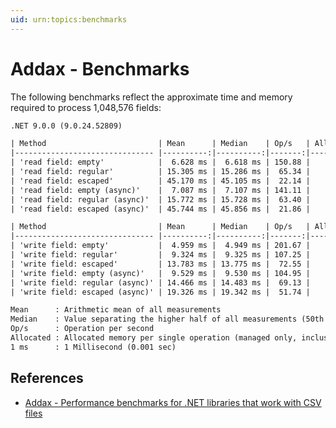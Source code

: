 ```yaml
---
uid: urn:topics:benchmarks
---
```


# Addax - Benchmarks

<p />

The following benchmarks reflect the approximate time and memory required to process 1,048,576 fields:

<p />

```txt 
.NET 9.0.0 (9.0.24.52809)

| Method                         | Mean      | Median    | Op/s   | Allocated |
|------------------------------- |----------:|----------:|-------:|----------:|
| 'read field: empty'            |  6.628 ms |  6.618 ms | 150.88 |     387 B |
| 'read field: regular'          | 15.305 ms | 15.286 ms |  65.34 |     479 B |
| 'read field: escaped'          | 45.170 ms | 45.105 ms |  22.14 |     661 B |
| 'read field: empty (async)'    |  7.087 ms |  7.107 ms | 141.11 |     408 B |
| 'read field: regular (async)'  | 15.772 ms | 15.728 ms |  63.40 |     479 B |
| 'read field: escaped (async)'  | 45.744 ms | 45.856 ms |  21.86 |     637 B |

| Method                         | Mean      | Median    | Op/s   | Allocated |
|------------------------------- |----------:|----------:|-------:|----------:|
| 'write field: empty'           |  4.959 ms |  4.949 ms | 201.67 |     400 B |
| 'write field: regular'         |  9.324 ms |  9.325 ms | 107.25 |     432 B |
| 'write field: escaped'         | 13.783 ms | 13.775 ms |  72.55 |     432 B |
| 'write field: empty (async)'   |  9.529 ms |  9.530 ms | 104.95 |     432 B |
| 'write field: regular (async)' | 14.466 ms | 14.483 ms |  69.13 |     427 B |
| 'write field: escaped (async)' | 19.326 ms | 19.342 ms |  51.74 |     386 B |

Mean      : Arithmetic mean of all measurements
Median    : Value separating the higher half of all measurements (50th percentile)
Op/s      : Operation per second
Allocated : Allocated memory per single operation (managed only, inclusive, 1KB = 1024B)
1 ms      : 1 Millisecond (0.001 sec)
```

<p />

## References

<p />

- [Addax - Performance benchmarks for .NET libraries that work with CSV files](https://github.com/alexanderkozlenko/addax-benchmarks)
